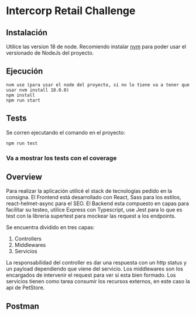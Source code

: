 # Intercorp Retail Challenge

## Instalación

Utilice las version 18 de node.
Recomiendo instalar [nvm](https://www.freecodecamp.org/news/node-version-manager-nvm-install-guide/) para poder usar el versionado de NodeJs del proyecto.

## Ejecución

```
nvm use (para usar el node del proyecto, si no lo tiene va a tener que usar nvm install 18.0.0)
npm install
npm run start
```
## Tests

Se corren ejecutando el comando en el proyecto:

```npm run test```

### Va a mostrar los tests con el coverage

## Overview

Para realizar la aplicación utilicé el stack de tecnologías pedido en la consigna.
El Frontend está desarrollado con React, Sass para los estilos, react-helmet-async para el SEO.
El Backend esta compuesto en capas para facilitar su testeo, utilice Express con Typescript, use Jest para lo que es test 
con la libreria supertest para mockear las request a los endpoints.

Se encuentra dividido en tres capas:

1. Controllers
2. Middlewares
3. Servicios

La responsabilidad del controller es dar una respuesta con un http status y un payload dependiendo que viene del servicio.
Los middlewares son los encargados de intervenir el request para ver si esta bien formado.
Los servicios tienen como tarea consumir los recursos externos, en este caso la api de PetStore.

## Postman
